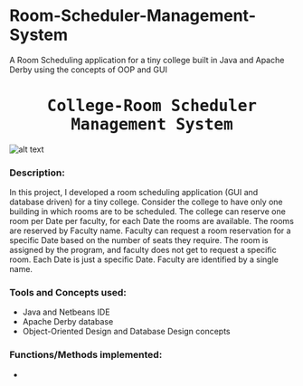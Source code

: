 # Room-Scheduler-Management-System
A Room Scheduling application for a tiny college built in Java and Apache Derby using the concepts of OOP and GUI


# <h1 align="center"><samp> College-Room Scheduler Management System </samp></h1>

![alt text](img.png)

### Description:
In this project, I developed a room scheduling application (GUI and database driven) for a tiny college. Consider the college to have only one building in which rooms are to be scheduled. The college can reserve one room per Date per faculty, for each Date the rooms are available. The rooms are reserved by Faculty name. Faculty can request a room reservation for a specific Date based on the number of seats they require. The room is assigned by the program, and faculty does not get to request a specific room. Each Date is just a specific Date. Faculty are identified by a single name. 

### Tools and Concepts used:
* Java and Netbeans IDE
* Apache Derby database
* Object-Oriented Design and Database Design concepts

### Functions/Methods implemented:
* 
